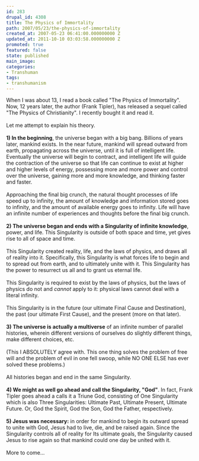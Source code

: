```yaml
---
id: 283
drupal_id: 4308
title: The Physics of Immortality
path: 2007/05/23/the-physics-of-immortality
created_at: 2007-05-23 06:41:00.000000000 Z
updated_at: 2011-10-10 03:03:58.000000000 Z
promoted: true
featured: false
state: published
main_image: 
categories:
- Transhuman
tags:
- transhumanism
---
```

When I was about 13, I read a book called "The Physics of Immortality". Now, 12 years later, the author (Frank Tipler), has released a sequel called "The Physics of Christianity". I recently bought it and read it.<br /><br />Let me attempt to explain his theory.<br /><br /><span style="font-weight: bold;">1) In the beginning</span>, the universe began with a big bang. Billions of years later, mankind exists. In the near future, mankind will spread outward from earth, propagating across the universe, until it is full of intelligent life. Eventually the universe will begin to contract, and intelligent life will guide the contraction of the universe so that life can continue to exist at higher and higher levels of energy, possessing more and more power and control over the universe, gaining more and more knowledge, and thinking faster and faster.<br /><br />Approaching the final big crunch, the natural thought processes of life speed up to infinity, the amount of knowledge and information stored goes to infinity, and the amount of available energy goes to infinity. Life will have an infinite number of experiences and thoughts before the final big crunch.<br /><br /><span style="font-weight: bold;">2) The universe began and ends with a Singularity of infinite knowledge</span>, power, and life. This Singularity is outside of both space and time, yet gives rise to all of space and time.<br /><br />This Singularity created reality, life, and the laws of physics, and draws all of reality into it.  Specifically, this Singularity is what forces life to begin and to spread out from earth, and to ultimately unite with it. This Singularity has the power to resurrect us all and to grant us eternal life.<br /><br />This Singularity is required to exist by the laws of physics, but the laws of physics do not and <span style="font-style: italic;">cannot</span> apply to it: physical laws cannot deal with a literal infinity.<br /><br />This Singularity is in the future (our ultimate Final Cause and Destination), the past (our ultimate First Cause), and the present (more on that later).<br /><br /><span style="font-weight: bold;">3) The universe is actually a multiverse</span> of an infinite number of parallel histories, wherein different versions of ourselves do slightly different things, make different choices, etc.<br /><br />(This I ABSOLUTELY agree with. This one thing solves the problem of free will and the problem of evil in one fell swoop, while NO ONE ELSE has ever solved these problems.)<br /><br />All histories began and end in the same Singularity.<br /><br /><span style="font-weight: bold;">4)   We might as well go ahead and call the Singularity, "God"</span>. In fact, Frank Tipler goes ahead a calls it a Triune God, consisting of One Singularity which is also Three Singularities: Ultimate Past, Ultimate Present, Ultimate Future. Or, God the Spirit, God the Son, God the Father, respectively.<br /><br /><span style="font-weight: bold;">5) Jesus was necessary:</span> in order for mankind to begin its outward spread to unite with God, Jesus had to live, die, and be raised again. Since the Singularity controls all of reality for Its ultimate goals, the Singularity caused Jesus to rise again so that mankind could one day be united with it.<br /><br />More to come...
